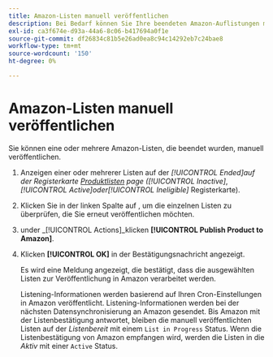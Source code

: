 ```yaml
---
title: Amazon-Listen manuell veröffentlichen
description: Bei Bedarf können Sie Ihre beendeten Amazon-Auflistungen manuell über Ihren Commerce-Administrator veröffentlichen.
exl-id: ca3f674e-d93a-44a6-8c06-b417694a0f1e
source-git-commit: df26834c81b5e26ad0ea8c94c14292eb7c24bae8
workflow-type: tm+mt
source-wordcount: '150'
ht-degree: 0%

---
```


# Amazon-Listen manuell veröffentlichen

Sie können eine oder mehrere Amazon-Listen, die beendet wurden, manuell veröffentlichen.

1. Anzeigen einer oder mehrerer Listen auf der _[!UICONTROL Ended]_auf der Registerkarte [Produktlisten](./managing-product-listings.md) page (_[!UICONTROL Inactive]_, _[!UICONTROL Active]_oder_[!UICONTROL Ineligible]_ Registerkarte).

1. Klicken Sie in der linken Spalte auf , um die einzelnen Listen zu überprüfen, die Sie erneut veröffentlichen möchten.

1. under _[!UICONTROL Actions]_klicken **[!UICONTROL Publish Product to Amazon]**.

1. Klicken **[!UICONTROL OK]** in der Bestätigungsnachricht angezeigt.

   Es wird eine Meldung angezeigt, die bestätigt, dass die ausgewählten Listen zur Veröffentlichung in Amazon verarbeitet werden.

   Listening-Informationen werden basierend auf Ihren Cron-Einstellungen in Amazon veröffentlicht. Listening-Informationen werden bei der nächsten Datensynchronisierung an Amazon gesendet. Bis Amazon mit der Listenbestätigung antwortet, bleiben die manuell veröffentlichten Listen auf der _Listenbereit_ mit einem `List in Progress` Status. Wenn die Listenbestätigung von Amazon empfangen wird, werden die Listen in die _Aktiv_ mit einer `Active` Status.
